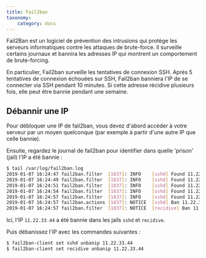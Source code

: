 ```yaml
---
title: Fail2ban
taxonomy:
    category: docs
---
```


Fail2Ban est un logiciel de prévention des intrusions qui protège les serveurs informatiques contre les attaques de brute-force. Il surveille certains journaux et bannira les adresses IP qui montrent un comportement de brute-forcing.

En particulier, Fail2ban surveille les tentatives de connexion SSH. Après 5 tentatives de connexion échouées sur SSH, Fail2ban banniera l'IP de se connecter via SSH pendant 10 minutes. Si cette adresse récidive plusieurs fois, elle peut être bannie pendant une semaine.

## Débannir une IP

Pour débloquer une IP de fail2ban, vous devez d'abord accéder à votre serveur par un moyen quelconque (par exemple à partir d'une autre IP que celle bannie).

Ensuite, regardez le journal de fail2ban pour identifier dans quelle 'prison' (jail) l'IP a été bannie :

```bash
$ tail /var/log/fail2ban.log
2019-01-07 16:24:47 fail2ban.filter  [1837]: INFO    [sshd] Found 11.22.33.44
2019-01-07 16:24:49 fail2ban.filter  [1837]: INFO    [sshd] Found 11.22.33.44
2019-01-07 16:24:51 fail2ban.filter  [1837]: INFO    [sshd] Found 11.22.33.44
2019-01-07 16:24:54 fail2ban.filter  [1837]: INFO    [sshd] Found 11.22.33.44
2019-01-07 16:24:57 fail2ban.filter  [1837]: INFO    [sshd] Found 11.22.33.44
2019-01-07 16:24:57 fail2ban.actions [1837]: NOTICE  [sshd] Ban 11.22.33.44
2019-01-07 16:24:57 fail2ban.filter  [1837]: NOTICE  [recidive] Ban 11.22.33.44
```

Ici, l'IP `11.22.33.44` a été bannie dans les jails `sshd` et `recidive`.

Puis débanissez l'IP avec les commandes suivantes :

```bash
$ fail2ban-client set sshd unbanip 11.22.33.44
$ fail2ban-client set recidive unbanip 11.22.33.44
```
